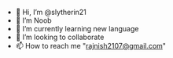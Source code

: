 - 👋 Hi, I’m @slytherin21
- 👀 I’m Noob
- 🌱 I’m currently learning new language
- 💞️ I’m looking to collaborate 
- 📫 How to reach me "rajnish2107@gmail.com"

<!---
slytherin21/slytherin21 is a ✨ special ✨ repository because its `README.md` (this file) appears on your GitHub profile.
You can click the Preview link to take a look at your changes.
--->
